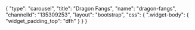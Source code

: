 {
    "type": "carousel",
    "title": "Dragon Fangs",
    "name": "dragon-fangs",
    "channelId": "135309253",
    "layout": "bootstrap",
    "css": {
        ".widget-body": {
            "widget_padding_top": "dfh"
        }
    }
}
